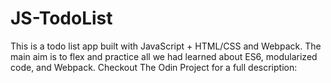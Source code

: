 # JS-TodoList
This is a todo list app built with JavaScript + HTML/CSS and Webpack. The main aim is to flex and practice all we had learned about ES6, modularized code, and Webpack. Checkout The Odin Project for a full description:
